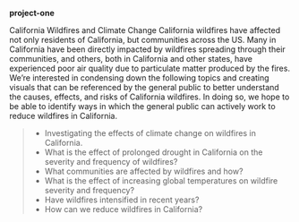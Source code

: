 **project-one**

California Wildfires and Climate Change
California wildfires have affected not only residents of California, but communities across the US. Many in California have been directly impacted by wildfires spreading through their communities, and others, both in California and other states, have experienced poor air quality due to particulate matter produced by the fires. We’re interested in condensing down the following topics and creating visuals that can be referenced by the general public to better understand the causes, effects, and risks of California wildfires. In doing so, we hope to be able to identify ways in which the general public can actively work to reduce wildfires in California.  

> - Investigating the effects of climate change on wildfires in California. 
> - What is the effect of prolonged drought in California on the severity and frequency of wildfires?  
> - What communities are affected by wildfires and how?  
> - What is the effect of increasing global temperatures on wildfire severity and frequency?    
> - Have wildfires intensified in recent years?  
> - How can we reduce wildfires in California?  
